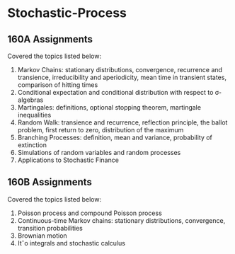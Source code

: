 # Stochastic-Process
## 160A Assignments
Covered the topics listed below:
1. Markov Chains: stationary distributions, convergence, recurrence and transience, irreducibility and
aperiodicity, mean time in transient states, comparison of hitting times
2. Conditional expectation and conditional distribution with respect to σ-algebras
3. Martingales: definitions, optional stopping theorem, martingale inequalities
4. Random Walk: transience and recurrence, reflection principle, the ballot problem, first return to
zero, distribution of the maximum
5. Branching Processes: definition, mean and variance, probability of extinction
6. Simulations of random variables and random processes
7. Applications to Stochastic Finance
## 160B Assignments
Covered the topics listed below:
1. Poisson process and compound Poisson process
2. Continuous-time Markov chains: stationary distributions, convergence, transition probabilities
3. Brownian motion
4. Itˆo integrals and stochastic calculus
